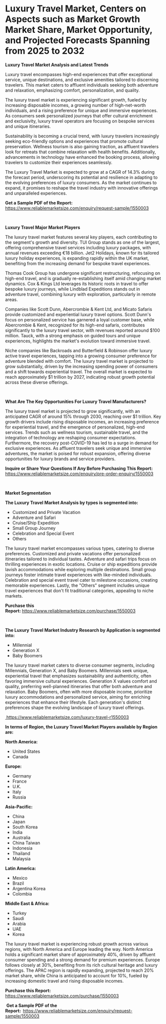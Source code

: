 <p><h1>Luxury Travel Market, Centers on Aspects such as Market Growth Market Share, Market Opportunity, and Projected Forecasts Spanning from 2025 to 2032</h1></p><p><strong>Luxury Travel Market Analysis and Latest Trends</strong></p>
<p><p>Luxury travel encompasses high-end experiences that offer exceptional service, unique destinations, and exclusive amenities tailored to discerning travelers. This market caters to affluent individuals seeking both adventure and relaxation, emphasizing comfort, personalization, and quality.</p><p>The luxury travel market is experiencing significant growth, fueled by increasing disposable incomes, a growing number of high-net-worth individuals, and a rising preference for unique and immersive experiences. As consumers seek personalized journeys that offer cultural enrichment and exclusivity, luxury travel operators are focusing on bespoke services and unique itineraries.</p><p>Sustainability is becoming a crucial trend, with luxury travelers increasingly seeking eco-friendly options and experiences that promote cultural preservation. Wellness tourism is also gaining traction, as affluent travelers look for retreats that combine relaxation with health benefits. Additionally, advancements in technology have enhanced the booking process, allowing travelers to customize their experiences seamlessly.</p><p>The Luxury Travel Market is expected to grow at a CAGR of 14.3% during the forecast period, underscoring its potential and resilience in adapting to the evolving preferences of luxury consumers. As the market continues to expand, it promises to reshape the travel industry with innovative offerings and unparalleled experiences.</p></p>
<p><strong>Get a Sample PDF of the Report:&nbsp;</strong> <a href="https://www.reliablemarketsize.com/enquiry/request-sample/1550003?utm_campaign=3560&utm_medium=2&utm_source=Github&utm_content=ia&utm_term=20042025&utm_id=luxury-travel">https://www.reliablemarketsize.com/enquiry/request-sample/1550003</a></p>
<p>&nbsp;</p>
<p><strong>Luxury Travel Major Market Players</strong></p>
<p><p>The luxury travel market features several key players, each contributing to the segment's growth and diversity. TUI Group stands as one of the largest, offering comprehensive travel services including luxury packages, with annual revenues exceeding €18 billion. Jet2 Holidays, known for its tailored luxury holiday experiences, is expanding rapidly within the UK market, benefiting from the increasing demand for bespoke travel experiences.</p><p>Thomas Cook Group has undergone significant restructuring, refocusing on high-end travel, and is gradually re-establishing itself amid changing market dynamics. Cox & Kings Ltd leverages its historic roots in travel to offer bespoke luxury journeys, while Lindblad Expeditions stands out in adventure travel, combining luxury with exploration, particularly in remote areas. </p><p>Companies like Scott Dunn, Abercrombie & Kent Ltd, and Micato Safaris provide customized and experiential luxury travel options. Scott Dunn's focus on personalized service has garnered a loyal customer base, while Abercrombie & Kent, recognized for its high-end safaris, contributes significantly to the luxury travel sector, with revenues reported around $100 million. Tauck, with a strong emphasis on guided tours and unique experiences, highlights the market's evolution toward immersive travel.</p><p>Niche companies like Backroads and Butterfield & Robinson offer luxury active travel experiences, tapping into a growing consumer preference for adventure blended with comfort. The luxury travel market is projected to grow substantially, driven by the increasing spending power of consumers and a shift towards experiential travel. The overall market is expected to reach approximately $1 trillion by 2027, indicating robust growth potential across these diverse offerings.</p></p>
<p>&nbsp;</p>
<p><strong>What Are The Key Opportunities For Luxury Travel Manufacturers?</strong></p>
<p><p>The luxury travel market is projected to grow significantly, with an anticipated CAGR of around 15% through 2030, reaching over $1 trillion. Key growth drivers include rising disposable incomes, an increasing preference for experiential travel, and the emergence of personalized, high-end services. Trends such as wellness tourism, sustainable travel, and the integration of technology are reshaping consumer expectations. Furthermore, the recovery post-COVID-19 has led to a surge in demand for exclusive experiences. As affluent travelers seek unique and immersive adventures, the market is poised for robust expansion, offering diverse opportunities for luxury brands and service providers.</p></p>
<p><strong>Inquire or Share Your Questions If Any Before Purchasing This Report:</strong> <a href="https://www.reliablemarketsize.com/enquiry/pre-order-enquiry/1550003?utm_campaign=3560&utm_medium=2&utm_source=Github&utm_content=ia&utm_term=20042025&utm_id=luxury-travel">https://www.reliablemarketsize.com/enquiry/pre-order-enquiry/1550003</a></p>
<p>&nbsp;</p>
<p><strong>Market Segmentation</strong></p>
<p><strong>The Luxury Travel Market Analysis by types is segmented into:</strong></p>
<p><ul><li>Customized and Private Vacation</li><li>Adventure and Safari</li><li>Cruise/Ship Expedition</li><li>Small Group Journey</li><li>Celebration and Special Event</li><li>Others</li></ul></p>
<p><p>The luxury travel market encompasses various types, catering to diverse preferences. Customized and private vacations offer personalized itineraries tailored to individual tastes. Adventure and safari trips focus on thrilling experiences in exotic locations. Cruise or ship expeditions provide lavish accommodations while exploring multiple destinations. Small group journeys foster intimate travel experiences with like-minded individuals. Celebration and special event travel cater to milestone occasions, creating memorable experiences. Lastly, the "Others" segment includes unique travel experiences that don't fit traditional categories, appealing to niche markets.</p></p>
<p><strong>Purchase this Report:&nbsp;</strong><a href="https://www.reliablemarketsize.com/purchase/1550003?utm_campaign=3560&utm_medium=2&utm_source=Github&utm_content=ia&utm_term=20042025&utm_id=luxury-travel">https://www.reliablemarketsize.com/purchase/1550003</a></p>
<p>&nbsp;</p>
<p><strong>The Luxury Travel Market Industry Research by Application is segmented into:</strong></p>
<p><ul><li>Millennial</li><li>Generation X</li><li>Baby Boomers</li></ul></p>
<p><p>The luxury travel market caters to diverse consumer segments, including Millennials, Generation X, and Baby Boomers. Millennials seek unique, experiential travel that emphasizes sustainability and authenticity, often favoring immersive cultural experiences. Generation X values comfort and quality, preferring well-planned itineraries that offer both adventure and relaxation. Baby Boomers, often with more disposable income, prioritize luxury accommodations and personalized service, aiming for enriching experiences that enhance their lifestyle. Each generation's distinct preferences shape the evolving landscape of luxury travel offerings.</p></p>
<p><a href="https://www.reliablemarketsize.com/luxury-travel-r1550003?utm_campaign=3560&utm_medium=2&utm_source=Github&utm_content=ia&utm_term=20042025&utm_id=luxury-travel">&nbsp;https://www.reliablemarketsize.com/luxury-travel-r1550003</a></p>
<p><strong>In terms of Region, the Luxury Travel Market Players available by Region are:</strong></p>
<p>
    <p> <strong> North America: </strong>
        <ul>
            <li>United States</li>
            <li>Canada</li>
        </ul>
        </p> 
    <p> <strong> Europe: </strong>
        <ul>
            <li>Germany</li>
            <li>France</li>
            <li>U.K.</li>
            <li>Italy</li>
            <li>Russia</li>
        </ul>
        </p> 
    <p> <strong> Asia-Pacific: </strong>
        <ul>
            <li>China</li>
            <li>Japan</li>
            <li>South Korea</li>
            <li>India</li>
            <li>Australia</li>
            <li>China Taiwan</li>
            <li>Indonesia</li>
            <li>Thailand</li>
            <li>Malaysia</li>
        </ul>
        </p> 
    <p> <strong> Latin America: </strong>
        <ul>
            <li>Mexico</li>
            <li>Brazil</li>
            <li>Argentina Korea</li>
            <li>Colombia</li>
        </ul>
        </p> 
    <p> <strong> Middle East & Africa: </strong>
        <ul>
            <li>Turkey</li>
            <li>Saudi</li>
            <li>Arabia</li>
            <li>UAE</li>
            <li>Korea</li>
        </ul>
    </p>
    </p>
<p><p>The luxury travel market is experiencing robust growth across various regions, with North America and Europe leading the way. North America holds a significant market share of approximately 40%, driven by affluent consumer spending and a strong demand for premium experiences. Europe follows closely at 30%, benefiting from its rich cultural heritage and luxury offerings. The APAC region is rapidly expanding, projected to reach 20% market share, while China is anticipated to account for 10%, fueled by increasing domestic travel and rising disposable incomes.</p></p>
<p><strong>Purchase this Report: </strong><a href="https://www.reliablemarketsize.com/purchase/1550003?utm_campaign=3560&utm_medium=2&utm_source=Github&utm_content=ia&utm_term=20042025&utm_id=luxury-travel">https://www.reliablemarketsize.com/purchase/1550003</a></p>
<p>&nbsp;<strong>Get a Sample PDF of the Report:&nbsp;&nbsp;</strong><a href="https://www.reliablemarketsize.com/enquiry/request-sample/1550003?utm_campaign=3560&utm_medium=2&utm_source=Github&utm_content=ia&utm_term=20042025&utm_id=luxury-travel">https://www.reliablemarketsize.com/enquiry/request-sample/1550003</a></p>
<p><strong></strong></p>
<p><p></p><p></p><p></p></p>